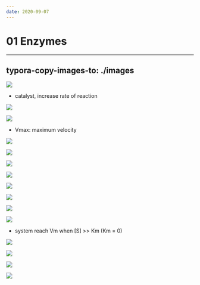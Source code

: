 ```yaml
---
date: 2020-09-07
---
```


# 01 Enzymes
---

## typora-copy-images-to: ./images

![](https://photos.thisispiggy.com/file/wikiFiles/9BDA6C87-7A14-4BE3-AE3B-94E0954AD159.jpg)

- catalyst, increase rate of reaction

![](https://photos.thisispiggy.com/file/wikiFiles/12532935-5271-4FAE-B507-70DB5F394E80.jpg)

![](https://photos.thisispiggy.com/file/wikiFiles/727A3588-9436-4A40-9293-6582E64E60F5.jpg)

- Vmax: maximum velocity

![](https://photos.thisispiggy.com/file/wikiFiles/519AE2EA-0F97-4859-9881-238704CCF9D0.jpg)

![](https://photos.thisispiggy.com/file/wikiFiles/EC4273BE-6E5B-4B4B-A422-9781CB489289.jpg)

![](https://photos.thisispiggy.com/file/wikiFiles/CD1839B8-249B-4420-BD04-C483E2690249.jpg)

![](https://photos.thisispiggy.com/file/wikiFiles/CE3AED90-9FE1-42F9-B153-5601F53A232D.jpg)

![](https://photos.thisispiggy.com/file/wikiFiles/998EAD8C-5385-4073-9E03-787BF8FFF989.jpg)

![](https://photos.thisispiggy.com/file/wikiFiles/5205C27B-25A5-45E2-A2D8-BC7275A98CAB.jpg)

![](https://photos.thisispiggy.com/file/wikiFiles/D3BADAAD-5577-4C53-898F-09440B5E612E.jpg)

![](https://photos.thisispiggy.com/file/wikiFiles/DBEF93EE-EB7A-4168-B8D9-3C48DC6B1F2A.jpg)

- system reach Vm when \[S] >> Km (Km = 0)

![](https://photos.thisispiggy.com/file/wikiFiles/42367FA0-79A8-45AA-8694-1BC86F150DD1.jpg)

![](https://photos.thisispiggy.com/file/wikiFiles/12D8696D-0649-45C9-907A-FB24281C3C08.jpg)

![](https://photos.thisispiggy.com/file/wikiFiles/7CF6B9AA-8275-4931-8EBF-2FB6CE6815D8.jpg)

![](https://photos.thisispiggy.com/file/wikiFiles/5F024C32-0BF6-481A-B086-0521D37B719E.jpg)

